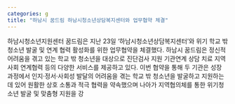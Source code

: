 ```yaml
---
categories: g
title: "하남시 꿈드림 하남시청소년상담복지센터와 업무협약 체결"
---
```

하남시청소년지원센터 꿈드림은 지난 23일 ‘하남시청소년상담복지센터’와 위기 학교 밖 청소년 발굴 및 연계 협력 활성화를 위한 업무협약을 체결했다. 하남시 꿈드림은 정신적 어려움을 겪고 있는 학교 밖 청소년을 대상으로 진단검사 지원 기관연계 상담 치료 지역사회 연계협력 등의 다양한 서비스를 제공하고 있다. 이번 협약을 통해 두 기관은 성장 과정에서 인지·정서·사회성 발달의 어려움을 겪는 학교 밖 청소년을 발굴하고 지원하는 데 있어 원활한 상호 소통과 적극 협력을 약속했으며 나아가 지역협의체를 통한 위기청소년 발굴 및 맞춤형 지원을 강